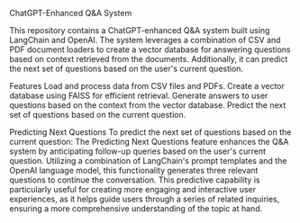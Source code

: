 ChatGPT-Enhanced Q&A System

This repository contains a ChatGPT-enhanced Q&A system built using LangChain and OpenAI. The system leverages a combination of CSV and PDF document loaders to create a vector database for answering questions based on context retrieved from the documents. Additionally, it can predict the next set of questions based on the user's current question.

Features
Load and process data from CSV files and PDFs.
Create a vector database using FAISS for efficient retrieval.
Generate answers to user questions based on the context from the vector database.
Predict the next set of questions based on the current question.


Predicting Next Questions
To predict the next set of questions based on the current question:
The Predicting Next Questions feature enhances the Q&A system by anticipating follow-up queries based on the user's current question. Utilizing a combination of LangChain's prompt templates and the OpenAI language model, this functionality generates three relevant questions to continue the conversation. This predictive capability is particularly useful for creating more engaging and interactive user experiences, as it helps guide users through a series of related inquiries, ensuring a more comprehensive understanding of the topic at hand.
